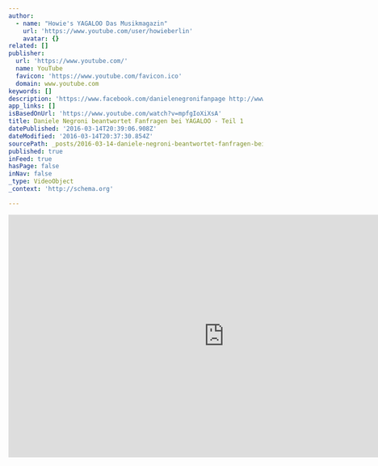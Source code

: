 ```yaml
---
author:
  - name: "Howie's YAGALOO Das Musikmagazin"
    url: 'https://www.youtube.com/user/howieberlin'
    avatar: {}
related: []
publisher:
  url: 'https://www.youtube.com/'
  name: YouTube
  favicon: 'https://www.youtube.com/favicon.ico'
  domain: www.youtube.com
keywords: []
description: 'https://www.facebook.com/danielenegronifanpage http://www.facebook.com/yagaloo.TV http://www.yagaloo.com Als Daniele Negroni das letzte Mal bei uns gewesen ist, hatte er auch einige Fanfragen beantwortet - hier ist Clip 1 - weitersagen! - Abonniere den Kanal! http://www.youtube.com/subscription_center?add_user=howieberlin http://www.yagaloo.com - YAGALOO - das preisgekrönte Musikmagazin bietet wöchentlich auf mehreren Regional-TV-Sendern rund eine halbe Stunde Programm zum aktuellen Musikgeschehen.'
app_links: []
isBasedOnUrl: 'https://www.youtube.com/watch?v=mpfgIoXiXsA'
title: Daniele Negroni beantwortet Fanfragen bei YAGALOO - Teil 1
datePublished: '2016-03-14T20:39:06.908Z'
dateModified: '2016-03-14T20:37:30.854Z'
sourcePath: _posts/2016-03-14-daniele-negroni-beantwortet-fanfragen-bei-yagaloo-teil-1.md
published: true
inFeed: true
hasPage: false
inNav: false
_type: VideoObject
_context: 'http://schema.org'

---
```

<iframe src="https://cdn.embedly.com/widgets/media.html?src=https%3A%2F%2Fwww.youtube.com%2Fembed%2FmpfgIoXiXsA%3Ffeature%3Doembed&amp;url=https%3A%2F%2Fwww.youtube.com%2Fwatch%3Fv%3DmpfgIoXiXsA&amp;image=https%3A%2F%2Fi.ytimg.com%2Fvi%2FmpfgIoXiXsA%2Fhqdefault.jpg&amp;key=b7d04c9b404c499eba89ee7072e1c4f7&amp;type=text%2Fhtml&amp;schema=youtube" width="854" height="480" scrolling="no" frameborder="0" allowfullscreen="allowfullscreen" style=""></iframe>